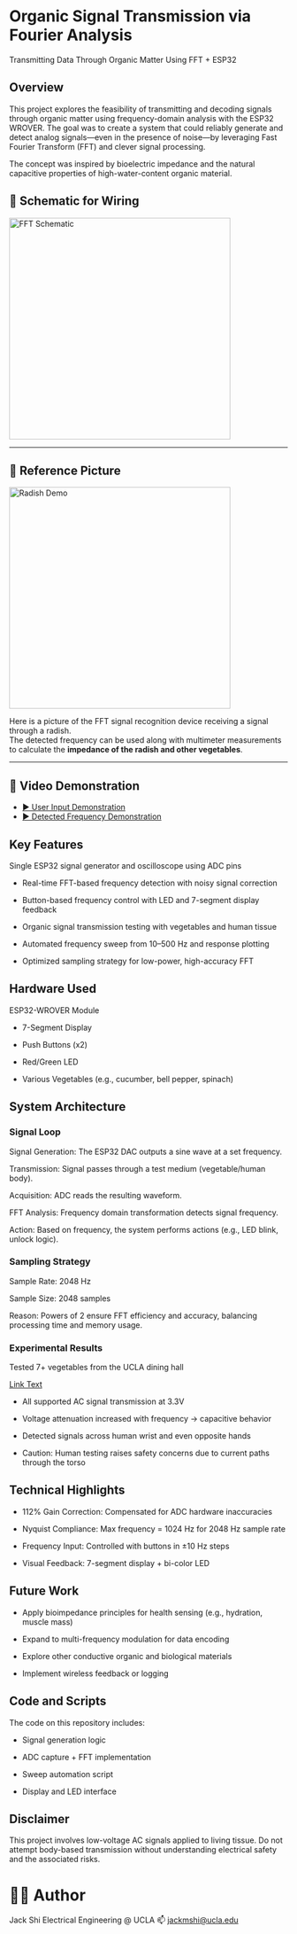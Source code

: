 # Organic Signal Transmission via Fourier Analysis
Transmitting Data Through Organic Matter Using FFT + ESP32

## Overview
This project explores the feasibility of transmitting and decoding signals through organic matter using frequency-domain analysis with the ESP32 WROVER. The goal was to create a system that could reliably generate and detect analog signals—even in the presence of noise—by leveraging Fast Fourier Transform (FFT) and clever signal processing.

The concept was inspired by bioelectric impedance and the natural capacitive properties of high-water-content organic material.

## 🧷 Schematic for Wiring

<img src="FFT_schematic.png" alt="FFT Schematic" width="400"/>

---

## 🥗 Reference Picture

<img src="radish.jpg" alt="Radish Demo" width="400"/>

Here is a picture of the FFT signal recognition device receiving a signal through a radish.  
The detected frequency can be used along with multimeter measurements to calculate the **impedance of the radish and other vegetables**.

---

## 🎥 Video Demonstration

- [▶️ User Input Demonstration](IMG_3596_compressed.mp4)  
- [▶️ Detected Frequency Demonstration](IMG_3604_compressed.mp4)


## Key Features
Single ESP32 signal generator and oscilloscope using ADC pins

- Real-time FFT-based frequency detection with noisy signal correction

- Button-based frequency control with LED and 7-segment display feedback

- Organic signal transmission testing with vegetables and human tissue

- Automated frequency sweep from 10–500 Hz and response plotting

- Optimized sampling strategy for low-power, high-accuracy FFT

## Hardware Used
ESP32-WROVER Module

- 7-Segment Display

- Push Buttons (x2)

- Red/Green LED

- Various Vegetables (e.g., cucumber, bell pepper, spinach)

## System Architecture
### Signal Loop
Signal Generation: The ESP32 DAC outputs a sine wave at a set frequency.

Transmission: Signal passes through a test medium (vegetable/human body).

Acquisition: ADC reads the resulting waveform.

FFT Analysis: Frequency domain transformation detects signal frequency.

Action: Based on frequency, the system performs actions (e.g., LED blink, unlock logic).

### Sampling Strategy
Sample Rate: 2048 Hz

Sample Size: 2048 samples

Reason: Powers of 2 ensure FFT efficiency and accuracy, balancing processing time and memory usage.

### Experimental Results
Tested 7+ vegetables from the UCLA dining hall

[Link Text]([https://www.example.com](https://docs.google.com/spreadsheets/d/1GZVQGATylODmYl98VlQH3n5RBUiA5maYAZOY3CioH1s/edit?gid=0#gid=0))

- All supported AC signal transmission at 3.3V

- Voltage attenuation increased with frequency → capacitive behavior

- Detected signals across human wrist and even opposite hands

- Caution: Human testing raises safety concerns due to current paths through the torso

## Technical Highlights
- 112% Gain Correction: Compensated for ADC hardware inaccuracies

- Nyquist Compliance: Max frequency = 1024 Hz for 2048 Hz sample rate

- Frequency Input: Controlled with buttons in ±10 Hz steps

- Visual Feedback: 7-segment display + bi-color LED

## Future Work
- Apply bioimpedance principles for health sensing (e.g., hydration, muscle mass)

- Expand to multi-frequency modulation for data encoding

- Explore other conductive organic and biological materials

- Implement wireless feedback or logging

## Code and Scripts
The code on this repository includes:

- Signal generation logic

- ADC capture + FFT implementation

- Sweep automation script

- Display and LED interface

## Disclaimer
This project involves low-voltage AC signals applied to living tissue. Do not attempt body-based transmission without understanding electrical safety and the associated risks.

# 🧑‍🔬 Author
Jack Shi
Electrical Engineering @ UCLA
📫 jackmshi@ucla.edu
